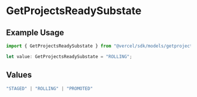 # GetProjectsReadySubstate

## Example Usage

```typescript
import { GetProjectsReadySubstate } from "@vercel/sdk/models/getprojectsop.js";

let value: GetProjectsReadySubstate = "ROLLING";
```

## Values

```typescript
"STAGED" | "ROLLING" | "PROMOTED"
```